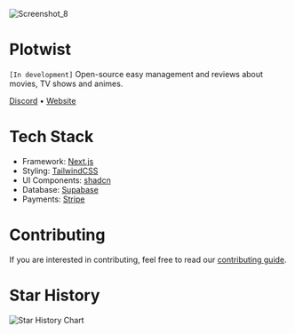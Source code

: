 ![Screenshot_8](https://github.com/status-451/plotwist/assets/70612836/94637abe-c937-41b3-b855-18b5c983d886)

# Plotwist 
`[In development]`
Open-source easy management and reviews about movies, TV shows and animes.

[Discord](https://discord.gg/dXjBgd2A) • [Website](https://plotwist.app/en-US)

# Tech Stack
- Framework: [Next.js](https://nextjs.org/)
- Styling: [TailwindCSS](https://tailwindcss.com/)
- UI Components: [shadcn](https://ui.shadcn.com/)
- Database: [Supabase](https://supabase.com/)
- Payments: [Stripe](https://stripe.com/br)


# Contributing
If you are interested in contributing, feel free to read our [contributing guide](https://github.com/plotwist-app/plotwist/blob/main/CONTRIBUTING.MD).

# Star History

<picture>
  <source
    media="(prefers-color-scheme: dark)"
    srcset="
      https://api.star-history.com/svg?repos=plotwist-app/plotwist&type=Date&theme=dark
    "
  />
  <source
    media="(prefers-color-scheme: light)"
    srcset="
      https://api.star-history.com/svg?repos=plotwist-app/plotwist&type=Date
    "
  />
  <img
    alt="Star History Chart"
    src="https://api.star-history.com/svg?repos=plotwist-app/plotwist&type=Date&theme=dark"
  />
</picture>
